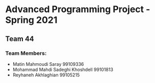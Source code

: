 # Advanced Programming Project - Spring 2021
## Team 44

### Team Members:
- Matin Mahmoudi Saray 99109336
- Mohammad Mahdi Sadeghi Khoshdell 99101813
- Reyhaneh Akhlaghian 99105215
